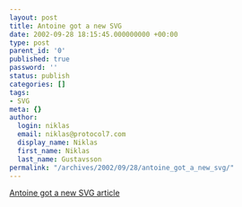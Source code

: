 ```yaml
---
layout: post
title: Antoine got a new SVG
date: 2002-09-28 18:15:45.000000000 +00:00
type: post
parent_id: '0'
published: true
password: ''
status: publish
categories: []
tags:
- SVG
meta: {}
author:
  login: niklas
  email: niklas@protocol7.com
  display_name: Niklas
  first_name: Niklas
  last_name: Gustavsson
permalink: "/archives/2002/09/28/antoine_got_a_new_svg/"
---
```

[Antoine got a new SVG article](http://www.xml.com/pub/a/2002/09/11/quint.html)

